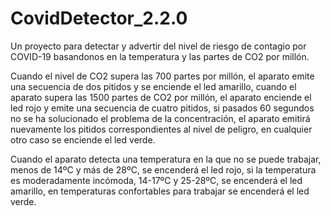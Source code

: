 # CovidDetector_2.2.0

Un proyecto para detectar y advertir del nivel de riesgo de contagio por COVID-19 basandonos
en la temperatura y las partes de CO2 por millón.

Cuando el nivel de CO2 supera las 700 partes por millón, el aparato emite una secuencia de 
dos pitidos y se enciende el led amarillo, cuando el aparato supera las 1500 partes de CO2
por millón, el aparato enciende el led rojo y emite una secuencia de cuatro pitidos, si 
pasados 60 segundos no se ha solucionado el problema de la concentración, el aparato emitirá 
nuevamente los pitidos correspondientes al nivel de peligro, en cualquier otro caso se enciende
el led verde.

Cuando el aparato detecta una temperatura en la que no se puede trabajar, menos de 14ºC y más
de 28ºC, se encenderá el led rojo, si la temperatura es moderadamente incómoda, 14-17ºC y 25-28ºC,
se encenderá el led amarillo, en temperaturas confortables para trabajar se encenderá el led verde.
